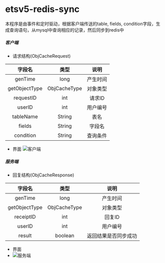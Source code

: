 # etsv5-redis-sync

本程序是由事件和定时驱动，根据客户端传送的table, fields, condition字段，生成查询语句，从mysql中查询相应的记录，然后同步到redis中

#####  客户端
* 请求结构(ObjCacheRequest)

| 字段名 | 类型 | 说明 |
|:-------:|:-------:|:-------:|
| genTime       | long         | 产生时间 |
| getObjectType | ObjCacheType | 对象类型 |
| requestID     | int          | 请求ID   |
| userID        | int          | 用户编号 |
| tableName     | String       | 表名     |
| fields        | String       | 字段名   |
| condition     | String       | 查询条件 |

* 界面
![客户端](https://github.com/yunnet/etsv5-redis-sync/blob/master/src/main/resources/client_pic.png "客户端")  


#####  服务端
* 回复结构(ObjCacheResponse)

| 字段名 | 类型 | 说明 |
|:-------:|:-------:|:-------:|
| genTime       | long         | 产生时间 |
| getObjectType | ObjCacheType | 对象类型 |
| receiptID     | int          | 回复ID   |
| userID        | int          | 用户编号 |
| result        | boolean      | 返回结果是否同步成功     |

* 界面
* ![服务端](https://github.com/yunnet/etsv5-redis-sync/blob/master/src/main/resources/server_pic.png "服务端")  
